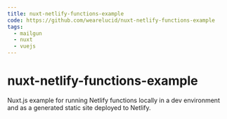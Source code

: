 ```yaml
---
title: nuxt-netlify-functions-example
code: https://github.com/wearelucid/nuxt-netlify-functions-example
tags: 
  - mailgun
  - nuxt
  - vuejs
---
```


# nuxt-netlify-functions-example

Nuxt.js example for running Netlify functions locally in a dev environment and as a generated static site deployed to Netlify.
